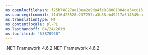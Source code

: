 ```yaml
---
ms.openlocfilehash: f25b78827aa18ea2e9da4fe808081804da34cc15
ms.sourcegitcommit: f1d16425528e237257ca3b58eb49217a514849ea
ms.translationtype: MT
ms.contentlocale: pl-PL
ms.lasthandoff: 04/24/2019
ms.locfileid: "63870950"
---
```

<span data-ttu-id="d5d81-101">.NET Framework 4.6.2</span><span class="sxs-lookup"><span data-stu-id="d5d81-101">.NET Framework 4.6.2</span></span>